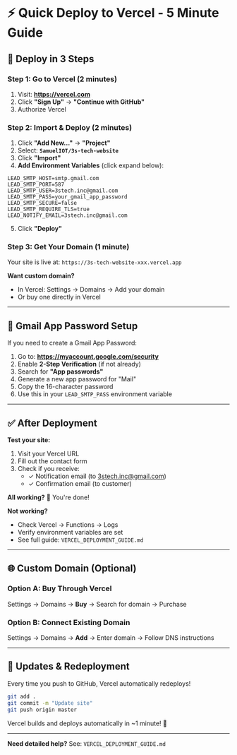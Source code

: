 # ⚡ Quick Deploy to Vercel - 5 Minute Guide

## 🚀 Deploy in 3 Steps

### Step 1: Go to Vercel (2 minutes)
1. Visit: **https://vercel.com**
2. Click **"Sign Up"** → **"Continue with GitHub"**
3. Authorize Vercel

### Step 2: Import & Deploy (2 minutes)
1. Click **"Add New..."** → **"Project"**
2. Select: **`SamuelIOT/3s-tech-website`**
3. Click **"Import"**
4. **Add Environment Variables** (click expand below):

```env
LEAD_SMTP_HOST=smtp.gmail.com
LEAD_SMTP_PORT=587
LEAD_SMTP_USER=3stech.inc@gmail.com
LEAD_SMTP_PASS=your_gmail_app_password
LEAD_SMTP_SECURE=false
LEAD_SMTP_REQUIRE_TLS=true
LEAD_NOTIFY_EMAIL=3stech.inc@gmail.com
```

5. Click **"Deploy"**

### Step 3: Get Your Domain (1 minute)
Your site is live at: `https://3s-tech-website-xxx.vercel.app`

**Want custom domain?**
- In Vercel: Settings → Domains → Add your domain
- Or buy one directly in Vercel

---

## 🔑 Gmail App Password Setup

If you need to create a Gmail App Password:

1. Go to: **https://myaccount.google.com/security**
2. Enable **2-Step Verification** (if not already)
3. Search for **"App passwords"**
4. Generate a new app password for "Mail"
5. Copy the 16-character password
6. Use this in your `LEAD_SMTP_PASS` environment variable

---

## ✅ After Deployment

**Test your site:**
1. Visit your Vercel URL
2. Fill out the contact form
3. Check if you receive:
   - ✓ Notification email (to 3stech.inc@gmail.com)
   - ✓ Confirmation email (to customer)

**All working?** 🎉 You're done!

**Not working?**
- Check Vercel → Functions → Logs
- Verify environment variables are set
- See full guide: `VERCEL_DEPLOYMENT_GUIDE.md`

---

## 🌐 Custom Domain (Optional)

### Option A: Buy Through Vercel
Settings → Domains → **Buy** → Search for domain → Purchase

### Option B: Connect Existing Domain
Settings → Domains → **Add** → Enter domain → Follow DNS instructions

---

## 🔄 Updates & Redeployment

Every time you push to GitHub, Vercel automatically redeploys!

```bash
git add .
git commit -m "Update site"
git push origin master
```

Vercel builds and deploys automatically in ~1 minute! 🚀

---

**Need detailed help?** See: `VERCEL_DEPLOYMENT_GUIDE.md`

